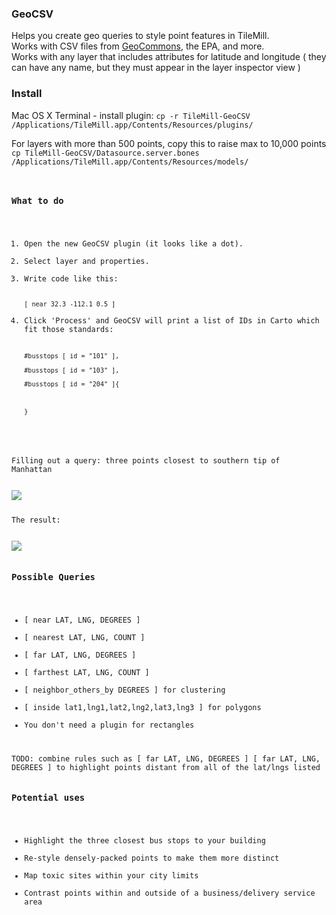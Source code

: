 <h3>GeoCSV</h3>

Helps you create geo queries to style point features in TileMill.<br/>
Works with CSV files from <a href="http://geocommons.com">GeoCommons</a>, the EPA, and more.<br/>
Works with any layer that includes attributes for latitude and longitude ( they can have any name, but they must appear in the layer inspector view )

<h3>Install</h3>
Mac OS X Terminal - install plugin:
<code>cp -r TileMill-GeoCSV /Applications/TileMill.app/Contents/Resources/plugins/</code>

For layers with more than 500 points, copy this to raise max to 10,000 points
<code>cp TileMill-GeoCSV/Datasource.server.bones /Applications/TileMill.app/Contents/Resources/models/

<h3>What to do</h3>
<ol>
<li>Open the new GeoCSV plugin (it looks like a dot).</li>
<li>Select layer and properties.</li>
<li>Write code like this:<br/>
<code>
[ near 32.3 -112.1 0.5 ]
</code></li>
<li>Click 'Process' and GeoCSV will print a list of IDs in Carto which fit those standards:
<br/>
<code>#busstops [ id = "101" ],<br/>
#busstops [ id = "103" ],<br/>
#busstops [ id = "204" ]{<br/>
<br/>
}
</code></li>
</ol>

Filling out a query: three points closest to southern tip of Manhattan

<img src="http://i.imgur.com/ubQEU.png"/>

The result:

<img src="http://i.imgur.com/D0K03.png"/>

<h3>Possible Queries</h3>
<ul>
<li>[ near LAT, LNG, DEGREES ]</li>
<li>[ nearest LAT, LNG, COUNT ]</li>
<li>[ far LAT, LNG, DEGREES ]</li>
<li>[ farthest LAT, LNG, COUNT ]</li>
<li>[ neighbor_others_by DEGREES ] for clustering</li>
<li>[ inside lat1,lng1,lat2,lng2,lat3,lng3 ] for polygons</li>
<li>You don't need a plugin for rectangles</li>
</ul>
TODO: combine rules such as [ far LAT, LNG, DEGREES ] [ far LAT, LNG, DEGREES ] to highlight points distant from all of the lat/lngs listed

<h3>Potential uses</h3>
<ul>
<li>Highlight the three closest bus stops to your building</li>
<li>Re-style densely-packed points to make them more distinct</li>
<li>Map toxic sites within your city limits</li>
<li>Contrast points within and outside of a business/delivery service area</li>
</ul>
